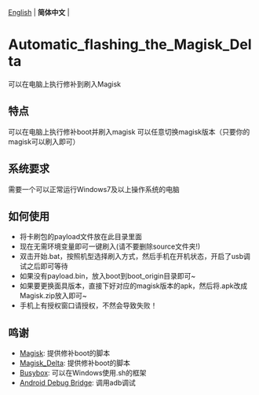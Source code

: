 [English](README.md) | **简体中文** |
# Automatic_flashing_the_Magisk_Delta
 可以在电脑上执行修补到刷入Magisk

## 特点
 可以在电脑上执行修补boot并刷入magisk
 可以任意切换magisk版本（只要你的magisk可以刷入即可）

## 系统要求
 需要一个可以正常运行Windows7及以上操作系统的电脑

## 如何使用
 - 将卡刷包的payload文件放在此目录里面
 - 现在无需环境变量即可一键刷入(请不要删除source文件夹!)
 - 双击开始.bat，按照机型选择刷入方式，然后手机在开机状态，开启了usb调试之后即可等待
 - 如果没有payload.bin，放入boot到boot_origin目录即可~
 - 如果要更换面具版本，直接下好对应的magisk版本的apk，然后将.apk改成Magisk.zip放入即可~
 - 手机上有授权窗口请授权，不然会导致失败！

 ## 鸣谢
- [Magisk](https://github.com/topjohnwu/Magisk): 提供修补boot的脚本
- [Magisk_Delta](https://github.com/HuskyDG/magisk-files): 提供修补boot的脚本
- [Busybox](https://github.com/rmyorston/busybox-w32): 可以在Windows使用.sh的框架
- [Android Debug Bridge](https://source.android.google.cn/docs/setup/build/adb?hl=zh-cn#download-adb): 调用adb调试
